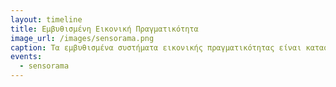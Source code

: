 ```yaml
---
layout: timeline
title: Εμβυθισμένη Εικονική Πραγματικότητα
image_url: /images/sensorama.png
caption: Τα εμβυθισμένα συστήματα εικονικής πραγματικότητας είναι κατασκευασμένα περιβάλλοντα τα οποία χρησιμοποιούν αισθητηριακή διέγερση ώστε να μοιάζουν πραγματικά. Οι εμβυθισμένες εμπειρίες δεν είναι πάντα ψηφιακές, ωστόσο οι εμβυθισμένες τεχνολογίες αποτελούν εξαιρετικούς βιωματικούς ενισχυτές.
events:
  - sensorama
---
```

